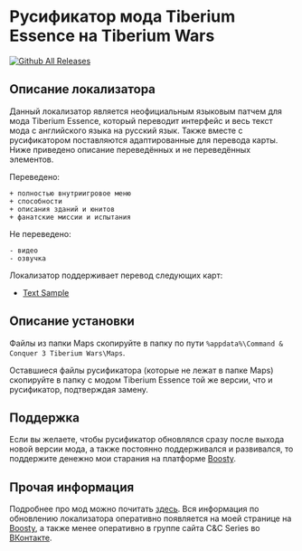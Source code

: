 # Русификатор мода Tiberium Essence на Tiberium Wars
[![Github All Releases](https://img.shields.io/github/downloads/MahBoiTranslator/TiberiumEssenceRu/total.svg)](https://github.com/MahBoiTranslator/TiberiumEssenceRu/releases)
## Описание локализатора
Данный локализатор является неофициальным языковым патчем для мода Tiberium Essence, который переводит интерфейс и весь текст мода с английского языка на русский язык. Также вместе с русификатором поставляются адаптированные для перевода карты. Ниже приведено описание переведённых и не переведённых элементов.

Переведено:

	+ полностью внутриигровое меню
	+ способности
	+ описания зданий и юнитов
	+ фанатские миссии и испытания

Не переведено:

	- видео
	- озвучка

Локализатор поддерживает перевод следующих карт:
* [Text Sample](https://github.com/MahBoiTranslator/TiberiumEssenceRu)

## Описание установки
Файлы из папки Maps скопируйте в папку по пути `%appdata%\Command & Conquer 3 Tiberium Wars\Maps`.

Оставшиеся файлы русификатора (которые не лежат в папке Maps) скопируйте в папку с модом Tiberium Essence той же версии, что и русификатор, подтверждая замену.

## Поддержка
Если вы желаете, чтобы русификатор обновлялся сразу после выхода новой версии мода, а также постоянно поддерживался и развивался, то поддержите денежно мои старания на платформе [Boosty](https://boosty.to/mah_boi).

## Прочая информация
Подробнее про мод можно почитать [здесь](https://cncseries.ru/tiberium-essence/). Вся информация по обновлению локализатора оперативно появляется на моей странице на [Boosty](https://boosty.to/mah_boi), а также менее оперативно в группе сайта C&C Series во [ВКонтакте](https://vk.com/cncseries).
